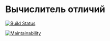 # Вычислитель отличий

[![Build Status](https://travis-ci.org/Redxnel/project-lvl2-s405.svg?branch=master)](https://travis-ci.org/Redxnel/project-lvl2-s405)

[![Maintainability](https://api.codeclimate.com/v1/badges/bf959a90a4ffc4f420e6/maintainability)](https://codeclimate.com/github/Redxnel/project-lvl2-s405/maintainability)